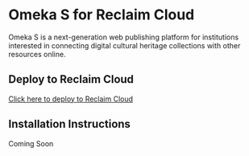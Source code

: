 # Omeka S for Reclaim Cloud
Omeka S is a next-generation web publishing platform for institutions interested in connecting digital cultural heritage collections with other resources online.

## Deploy to Reclaim Cloud
[Click here to deploy to Reclaim Cloud](https://app.my.reclaim.cloud/?app=omeka-s)

## Installation Instructions
Coming Soon